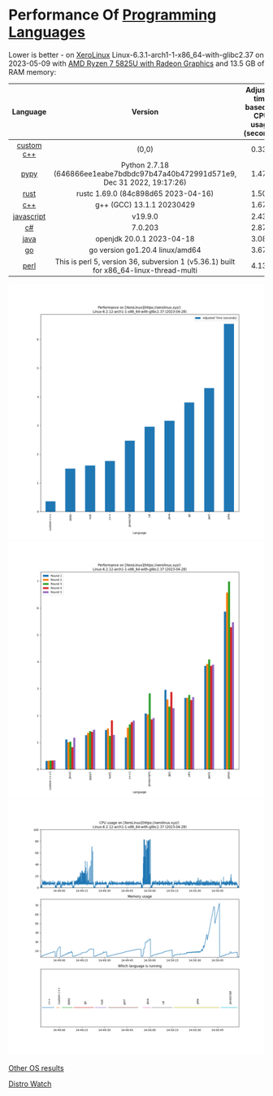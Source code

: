 # Performance Of [Programming Languages](https://www.randomguy.info/2022/07/on-linux-and-programming-languages.html)

Lower is better - on [XeroLinux](https://xerolinux.xyz/) 
Linux-6.3.1-arch1-1-x86_64-with-glibc2.37 on 2023-05-09 with [AMD Ryzen 7 5825U with Radeon Graphics](https://www.amd.com/en/products/apu/amd-ryzen-7-5825u) and 13.5 GB of RAM memory:

|                              Language                              |                                        Version                                         | Adjusted time based on CPU usage (seconds) | Average time (seconds) | Average CPU usage (%) | Average memory usage (%) |
|:------------------------------------------------------------------:|:--------------------------------------------------------------------------------------:|:------------------------------------------:|:----------------------:|:---------------------:|:------------------------:|
|              [custom c++](https://www.randomguy.info)              |                                         (0,0)                                          |                   0.338                    |         0.316          |         6.692         |          27.967          |
|             [pypy](https://en.wikipedia.org/wiki/PyPy)             |    Python 2.7.18 (646866ee1eabe7bdbdc97b47a40b472991d571e9, Dec 31 2022, 19:17:26)     |                   1.472                    |         1.393          |         6.602         |          22.884          |
|                 [rust](https://www.rust-lang.org/)                 |                          rustc 1.69.0 (84c898d65 2023-04-16)                           |                   1.505                    |         1.450          |         6.486         |          22.497          |
|            [c++](https://en.wikipedia.org/wiki/C%2B%2B)            |                               g++ (GCC) 13.1.1 20230429                                |                   1.676                    |         1.580          |         6.627         |          22.804          |
|       [javascript](https://en.wikipedia.org/wiki/JavaScript)       |                                        v19.9.0                                         |                   2.434                    |         2.158          |         7.050         |          23.077          |
| [c#](https://en.wikipedia.org/wiki/C_Sharp_(programming_language)) |                                        7.0.203                                         |                   2.875                    |         2.683          |         6.697         |          24.062          |
| [java](https://en.wikipedia.org/wiki/Java_(programming_language))  |                               openjdk 20.0.1 2023-04-18                                |                   3.085                    |         1.012          |         19.052        |          33.525          |
|   [go](https://en.wikipedia.org/wiki/Go_(programming_language))    |                            go version go1.20.4 linux/amd64                             |                   3.678                    |         2.580          |         8.911         |          24.178          |
|             [perl](https://en.wikipedia.org/wiki/Perl)             | This is perl 5, version 36, subversion 1 (v5.36.1) built for x86_64-linux-thread-multi |                   4.131                    |         3.950          |         6.537         |          24.003          |


![perfcomp_final](./img/perfcomp_final.png)
![perfcomp1](./img/perfcomp1.png)
![cpumem1](./img/cpumem1.png)

[Other OS results](./results_os/)

[Distro Watch](https://distrowatch.com/)

